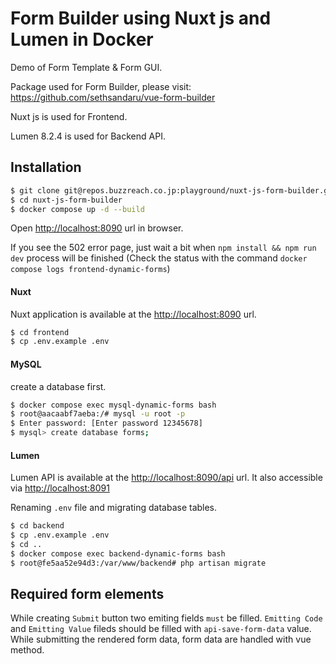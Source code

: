 # Form Builder using Nuxt js and Lumen in Docker

Demo of Form Template & Form GUI.

Package used for Form Builder, please visit: https://github.com/sethsandaru/vue-form-builder

Nuxt js is used for Frontend.

Lumen 8.2.4 is used for Backend API.

## Installation
```bash
$ git clone git@repos.buzzreach.co.jp:playground/nuxt-js-form-builder.git
$ cd nuxt-js-form-builder
$ docker compose up -d --build
```
Open [http://localhost:8090](http://localhost:8090) url in browser.

If you see the 502 error page, just wait a bit when `npm install && npm run dev` process will be finished (Check the status with the command `docker compose logs frontend-dynamic-forms`)

#### Nuxt
Nuxt application is available at the [http://localhost:8090](http://localhost:8090) url.

```bash
$ cd frontend
$ cp .env.example .env
```
#### MySQL
create a database first.

```bash
$ docker compose exec mysql-dynamic-forms bash
$ root@aacaabf7aeba:/# mysql -u root -p
$ Enter password: [Enter password 12345678]
$ mysql> create database forms;
```
#### Lumen
Lumen API is available at the [http://localhost:8090/api](http://localhost:8090/api) url. It also accessible via [http://localhost:8091](http://localhost:8091)

Renaming `.env` file and migrating database tables.
```bash
$ cd backend
$ cp .env.example .env
$ cd ..
$ docker compose exec backend-dynamic-forms bash
$ root@fe5aa52e94d3:/var/www/backend# php artisan migrate
```

## Required form elements
While creating `Submit` button two emiting fields `must` be filled.
`Emitting Code` and `Emitting Value` fileds should be filled with `api-save-form-data` value.
While submitting the rendered form data, form data are handled with vue method.